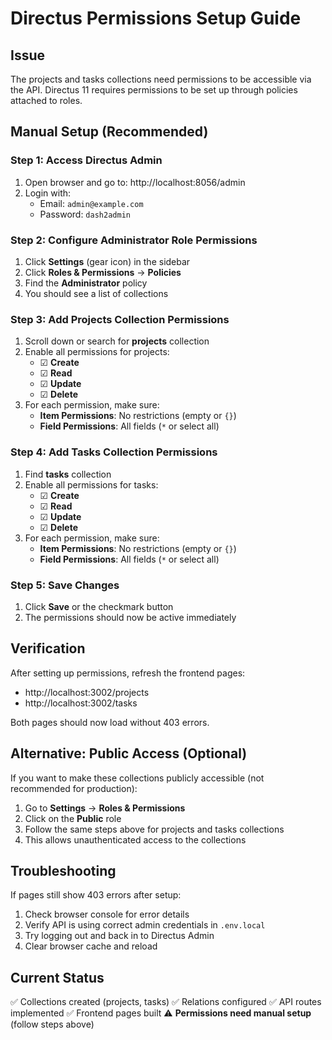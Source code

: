 # Directus Permissions Setup Guide

## Issue
The projects and tasks collections need permissions to be accessible via the API. Directus 11 requires permissions to be set up through policies attached to roles.

## Manual Setup (Recommended)

### Step 1: Access Directus Admin
1. Open browser and go to: http://localhost:8056/admin
2. Login with:
   - Email: `admin@example.com`
   - Password: `dash2admin`

### Step 2: Configure Administrator Role Permissions

1. Click **Settings** (gear icon) in the sidebar
2. Click **Roles & Permissions** → **Policies**
3. Find the **Administrator** policy
4. You should see a list of collections

### Step 3: Add Projects Collection Permissions

1. Scroll down or search for **projects** collection
2. Enable all permissions for projects:
   - ☑ **Create**
   - ☑ **Read**
   - ☑ **Update**
   - ☑ **Delete**
3. For each permission, make sure:
   - **Item Permissions**: No restrictions (empty or `{}`)
   - **Field Permissions**: All fields (`*` or select all)

### Step 4: Add Tasks Collection Permissions

1. Find **tasks** collection
2. Enable all permissions for tasks:
   - ☑ **Create**
   - ☑ **Read**
   - ☑ **Update**
   - ☑ **Delete**
3. For each permission, make sure:
   - **Item Permissions**: No restrictions (empty or `{}`)
   - **Field Permissions**: All fields (`*` or select all)

### Step 5: Save Changes

1. Click **Save** or the checkmark button
2. The permissions should now be active immediately

## Verification

After setting up permissions, refresh the frontend pages:
- http://localhost:3002/projects
- http://localhost:3002/tasks

Both pages should now load without 403 errors.

## Alternative: Public Access (Optional)

If you want to make these collections publicly accessible (not recommended for production):

1. Go to **Settings** → **Roles & Permissions**
2. Click on the **Public** role
3. Follow the same steps above for projects and tasks collections
4. This allows unauthenticated access to the collections

## Troubleshooting

If pages still show 403 errors after setup:
1. Check browser console for error details
2. Verify API is using correct admin credentials in `.env.local`
3. Try logging out and back in to Directus Admin
4. Clear browser cache and reload

## Current Status

✅ Collections created (projects, tasks)
✅ Relations configured
✅ API routes implemented
✅ Frontend pages built
⚠ **Permissions need manual setup** (follow steps above)


